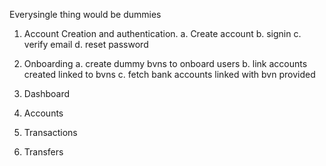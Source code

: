 Everysingle thing would be dummies
1. Account Creation and authentication.
    a. Create account
    b. signin
    c. verify email
    d. reset password

2. Onboarding
    a. create dummy bvns to onboard users
    b. link accounts created linked to bvns
    c. fetch bank accounts linked with bvn provided
3. Dashboard

4. Accounts

5. Transactions

6. Transfers